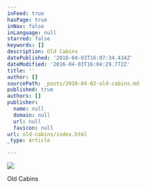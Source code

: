 ```yaml
---
inFeed: true
hasPage: true
inNav: false
inLanguage: null
starred: false
keywords: []
description: Old Cabins
datePublished: '2016-04-03T16:07:34.434Z'
dateModified: '2016-04-03T16:04:29.772Z'
title: ''
author: []
sourcePath: _posts/2016-04-02-old-cabins.md
published: true
authors: []
publisher:
  name: null
  domain: null
  url: null
  favicon: null
url: old-cabins/index.html
_type: Article

---
```

![](https://s3-us-west-2.amazonaws.com/the-grid-img/p/4c425be62a32d5fc4f5b48b6ec563c6c08d19b6b.jpg)

Old Cabins